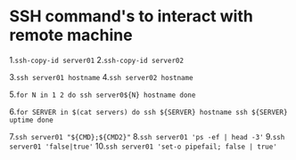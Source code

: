# SSH  command's to interact with remote machine
1.```ssh-copy-id server01```
2.```ssh-copy-id server02```

3.```ssh server01 hostname```
4.```ssh server02 hostname```

5.```for N in 1 2
     do
        ssh server0${N} hostname
     done```

6.```for SERVER in $(cat servers)
     do
        ssh ${SERVER} hostname
        ssh ${SERVER} uptime
     done```

7.```ssh server01 "${CMD};${CMD2}"```
8.```ssh server01 'ps -ef | head -3'```
9.```ssh server01 'false|true'```
10.```ssh server01 'set-o pipefail; false | true'```
